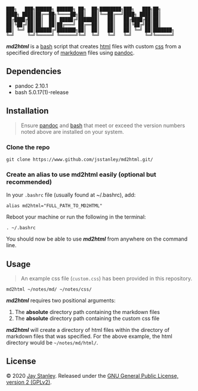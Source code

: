 ```
███╗   ███╗██████╗ ██████╗ ██╗  ██╗████████╗███╗   ███╗██╗     
████╗ ████║██╔══██╗╚════██╗██║  ██║╚══██╔══╝████╗ ████║██║     
██╔████╔██║██║  ██║ █████╔╝███████║   ██║   ██╔████╔██║██║     
██║╚██╔╝██║██║  ██║██╔═══╝ ██╔══██║   ██║   ██║╚██╔╝██║██║     
██║ ╚═╝ ██║██████╔╝███████╗██║  ██║   ██║   ██║ ╚═╝ ██║███████╗
╚═╝     ╚═╝╚═════╝ ╚══════╝╚═╝  ╚═╝   ╚═╝   ╚═╝     ╚═╝╚══════╝
```
***md2html*** is a [bash](https://www.gnu.org/software/bash/) script that creates [html](https://html.spec.whatwg.org/) files with custom [css](https://www.w3.org/Style/CSS/) from a specified directory of [markdown](https://en.wikipedia.org/wiki/Markdown) files using [pandoc](https://www.pandoc.org).

## Dependencies

- pandoc 2.10.1
- bash 5.0.17(1)-release

## Installation

> Ensure [pandoc](https://www.pandoc.org/) and [bash](https://www.gnu.org/software/bash/) that meet or exceed the version numbers noted above are installed on your system.

### Clone the repo

```
git clone https://www.github.com/jsstanley/md2html.git/
```

### Create an alias to use md2html easily (optional but recommended)

In your `.bashrc` file (usually found at ~/.bashrc), add:
```
alias md2html="FULL_PATH_TO_MD2HTML"
```

Reboot your machine or run the following in the terminal:
```
. ~/.bashrc
```

You should now be able to use ***md2html*** from anywhere on the command line.

## Usage
> An example css file (`custom.css`) has been provided in this repository.

```
md2html ~/notes/md/ ~/notes/css/
```

***md2html*** requires two positional arguments:

1. The **absolute** directory path containing the markdown files
1. The **absolute** directory path containing the custom css file

***md2html*** will create a directory of html files within the directory of markdown files that was specified. For the above example, the html directory would be `~/notes/md/html/`.

## License

© 2020 [Jay Stanley](https://www.jss.place). Released under the [GNU General Public License, version 2 (GPLv2)](https://www.gnu.org/licenses/old-licenses/gpl-2.0.txt).
